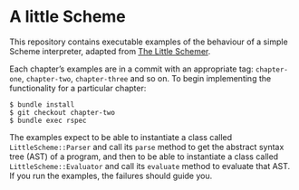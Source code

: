 A little Scheme
===============

This repository contains executable examples of the behaviour of a simple Scheme interpreter, adapted from [The Little Schemer](http://www.ccs.neu.edu/home/matthias/BTLS/).

Each chapter’s examples are in a commit with an appropriate tag: `chapter-one`, `chapter-two`, `chapter-three` and so on. To begin implementing the functionality for a particular chapter:

```
$ bundle install
$ git checkout chapter-two
$ bundle exec rspec
```

The examples expect to be able to instantiate a class called `LittleScheme::Parser` and call its `parse` method to get the abstract syntax tree (AST) of a program, and then to be able to instantiate a class called `LittleScheme::Evaluator` and call its `evaluate` method to evaluate that AST. If you run the examples, the failures should guide you.
